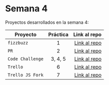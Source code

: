 # Semana 4 

Proyectos desarrollados en la semana 4:

| Proyecto | Práctica | Link al repo |
| ------------- |:-------------:| -----:|
|`fizzbuzz`|1|[Link al repo](https://github.com/WollenMoth/fizzbuzz)|
|`PR`|2|[Link al repo](https://github.com/WollenMoth/fizzbuzz-visualpartnership)|
|`Code Challenge`|3, 4, 5|[Link al repo](https://github.com/WollenMoth/visualthinking-api)|
|`Trello`|6|[Link al repo](https://github.com/WollenMoth/trello)|
|`Trello JS Fork`|7|[Link al repo](https://github.com/WollenMoth/trello-js-fork)|
